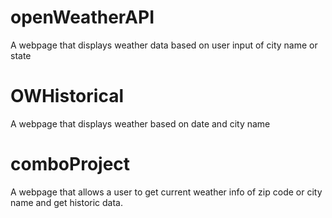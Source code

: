 # openWeatherAPI 
A webpage that displays weather data based on user input of city name or state

# OWHistorical
A webpage that displays weather based on date and city name

# comboProject
A webpage that allows a user to get current weather info of zip code or city name and get historic data.